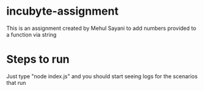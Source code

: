 # incubyte-assignment

This is an assignment created by Mehul Sayani to add numbers provided to a function via string

# Steps to run

Just type "node index.js" and you should start seeing logs for the scenarios that run
